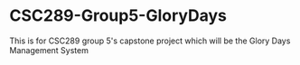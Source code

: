 # CSC289-Group5-GloryDays
This is for CSC289 group 5's capstone project which will be the Glory Days Management System
